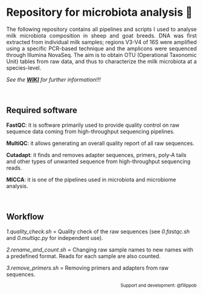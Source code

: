 # Repository for microbiota analysis 🦠
<p align="justify"> 
The following repository contains all pipelines and scripts I used to analyse milk microbiota composition in sheep and goat breeds. DNA was first extracted from individual milk samples; regions V3-V4 of 16S were amplified using a specific PCR-based technique and the amplicons were sequenced through Illumina NovaSeq. The aim is to obtain OTU (Operational Taxonomic Unit) tables from raw data, and thus to characterize the milk microbiota at a species-level. 
</p>

*See the **[WIKI](https://github.com/gioche96/milk_microbiota/wiki)** for further information!!!*

<br>

## Required software
**FastQC**: it is software primarily used to provide quality control on raw sequence data coming from high-throughput sequencing pipelines. 

**MultiQC**: it allows generating an overall quality report of all raw sequences.

**Cutadapt**: it finds and removes adapter sequences, primers, poly-A tails and other types of unwanted sequence from high-throughput sequencing reads.

**MICCA**: it is one of the pipelines used in microbiota and microbiome analysis. 

<br>

## Workflow
*1.quality_check.sh*  =  Quality check of the raw sequences (see _0.fastqc.sh_ and _0.multiqc.py_ for independent use).

*2.rename_and_count.sh*  =  Changing raw sample names to new names with a predefined format. Reads for each sample are also counted. 

*3.remove_primers.sh*  =  Removing primers and adapters from raw sequences. 

<p align="right">
<sub>Support and development: @filippob<sub>
</p>
